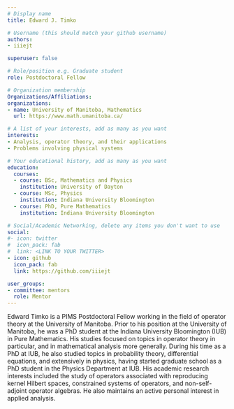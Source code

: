 ```yaml
---
# Display name
title: Edward J. Timko

# Username (this should match your github username)
authors:
- iiiejt

superuser: false

# Role/position e.g. Graduate student
role: Postdoctoral Fellow

# Organization membership
Organizations/Affiliations:
organizations:
- name: University of Manitoba, Mathematics
  url: https://www.math.umanitoba.ca/

# A list of your interests, add as many as you want
interests:
- Analysis, operator theory, and their applications
- Problems involving physical systems

# Your educational history, add as many as you want
education:
  courses:
  - course: BSc, Mathematics and Physics
    institution: University of Dayton
  - course: MSc, Physics
    institution: Indiana University Bloomington
  - course: PhD, Pure Mathematics
    institution: Indiana University Bloomington

# Social/Academic Networking, delete any items you don't want to use
social:
#- icon: twitter
#  icon_pack: fab
#  link: <LINK TO YOUR TWITTER>
- icon: github
  icon_pack: fab
  link: https://github.com/iiiejt

user_groups:
- committee: mentors
  role: Mentor
---
```

Edward Timko is a PIMS Postdoctoral Fellow working in the field of operator theory at the University of Manitoba.
Prior to his position at the University of Manitoba, he was a PhD student at the Indiana University Bloomington (IUB) in Pure Mathematics.
His studies focused on topics in operator theory in particular, and in mathematical analysis more generally.
During his time as a PhD at IUB, he also studied topics in probability theory, differential equations, and extensively in physics,
having started graduate school as a PhD student in the Physics Department at IUB.
His academic research interests included the study of operators associated with reproducing kernel Hilbert spaces, constrained systems of operators,
and non-self-adjoint operator algebras.
He also maintains an active personal interest in applied analysis.




